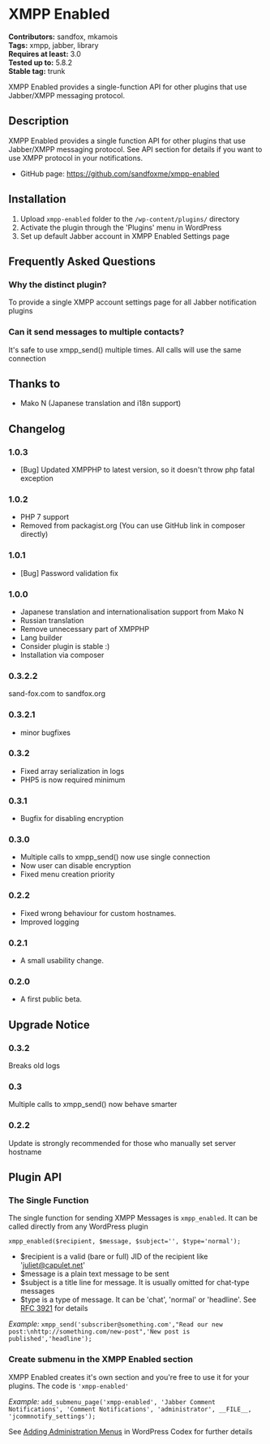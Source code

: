 # XMPP Enabled 

**Contributors:** sandfox, mkamois  
**Tags:** xmpp, jabber, library  
**Requires at least:** 3.0  
**Tested up to:** 5.8.2  
**Stable tag:** trunk  

XMPP Enabled provides a single-function API for other plugins that use Jabber/XMPP messaging protocol.


## Description 

XMPP Enabled provides a single function API for other plugins that use Jabber/XMPP messaging protocol.
See API section for details if you want to use XMPP protocol in your notifications.

* GitHub page: https://github.com/sandfoxme/xmpp-enabled


## Installation 

1. Upload `xmpp-enabled` folder to the `/wp-content/plugins/` directory
1. Activate the plugin through the 'Plugins' menu in WordPress
1. Set up default Jabber account in XMPP Enabled Settings page


## Frequently Asked Questions 


### Why the distinct plugin? 

To provide a single XMPP account settings page for all Jabber notification plugins


### Can it send messages to multiple contacts? 

It's safe to use xmpp_send() multiple times. All calls will use the same connection


## Thanks to 
* Mako N (Japanese translation and i18n support)


## Changelog 

### 1.0.3
* [Bug] Updated XMPPHP to latest version, so it doesn't throw php fatal exception


### 1.0.2 

* PHP 7 support
* Removed from packagist.org (You can use GitHub link in composer directly)


### 1.0.1 

* [Bug] Password validation fix


### 1.0.0 
* Japanese translation and internationalisation support from Mako N
* Russian translation
* Remove unnecessary part of XMPPHP
* Lang builder
* Consider plugin is stable :)
* Installation via composer


### 0.3.2.2 
sand-fox.com to sandfox.org


### 0.3.2.1 
* minor bugfixes


### 0.3.2 
* Fixed array serialization in logs
* PHP5 is now required minimum


### 0.3.1 
* Bugfix for disabling encryption


### 0.3.0 
* Multiple calls to xmpp_send() now use single connection
* Now user can disable encryption
* Fixed menu creation priority


### 0.2.2 
* Fixed wrong behaviour for custom hostnames.
* Improved logging


### 0.2.1 
* A small usability change.


### 0.2.0 
* A first public beta.


## Upgrade Notice 


### 0.3.2 
Breaks old logs


### 0.3 
Multiple calls to xmpp_send() now behave smarter


### 0.2.2 
Update is strongly recommended for those who manually set server hostname


## Plugin API 


### The Single Function 

The single function for sending XMPP Messages is `xmpp_enabled`. It can be called directly from any WordPress plugin

`xmpp_enabled($recipient, $message, $subject='', $type='normal');`

* $recipient is a valid (bare or full) JID of the recipient like 'juliet@capulet.net'
* $message is a plain text message to be sent
* $subject is a title line for message. It is usually omitted for chat-type messages
* $type is a type of message. It can be 'chat', 'normal' or 'headline'. See [RFC 3921](http://www.ietf.org/rfc/rfc3921.txt) for details

*Example:* `xmpp_send('subscriber@something.com',"Read our new post:\nhttp://something.com/new-post",'New post is published','headline');`


### Create submenu in the XMPP Enabled section 

XMPP Enabled creates it's own section and you're free to use it for your plugins. The code is `'xmpp-enabled'`

*Example:* `add_submenu_page('xmpp-enabled', 'Jabber Comment Notifications', 'Comment Notifications', 'administrator', __FILE__, 'jcommnotify_settings');`

See [Adding Administration Menus](http://codex.wordpress.org/Adding_Administration_Menus) in WordPress Codex for further details
